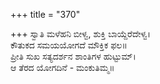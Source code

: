 +++
title = "370"

+++
ಸ್ವಾತಿ ಮಳೆಹನಿ ಬೀಳ್ವ, ಶುಕ್ತಿ ಬಾಯ್ದೆರೆದೇಳ್ವ।  
ಕೌತುಕದ ಸಮಯಯೋಗದೆ ಮೌಕ್ತಿಕ ಫಲ॥  
ಪ್ರೀತಿ ಸುಖ ಸತ್ಯದರ್ಶನ ಶಾಂತಿಗಳ ಹುಟ್ಟುಮ್।  
ಆ ತೆರದ ಯೋಗದಿನೆ - ಮಂಕುತಿಮ್ಮ॥  

